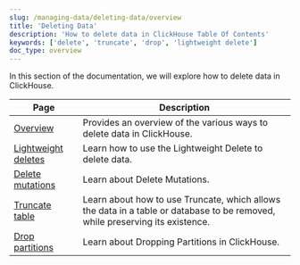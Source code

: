 ```yaml
---
slug: /managing-data/deleting-data/overview
title: 'Deleting Data'
description: 'How to delete data in ClickHouse Table Of Contents'
keywords: ['delete', 'truncate', 'drop', 'lightweight delete']
doc_type: overview
---
```


In this section of the documentation,
we will explore how to delete data in ClickHouse.

| Page                                                        | Description                                                                                                                  |
|-------------------------------------------------------------|------------------------------------------------------------------------------------------------------------------------------|
| [Overview](./overview)                                     | Provides an overview of the various ways to delete data in ClickHouse.                                                       |
| [Lightweight deletes](/guides/developer/lightweight-delete) | Learn how to use the Lightweight Delete to delete data.                                                                      |
| [Delete mutations](/managing-data/delete_mutations)         |Learn about Delete Mutations.                                                                                                |
| [Truncate table](../truncate)                              | Learn about how to use Truncate, which allows the data in a table or database to be removed, while preserving its existence. |
| [Drop partitions](../drop_partition)                       | Learn about Dropping Partitions in ClickHouse.                                                                               |
